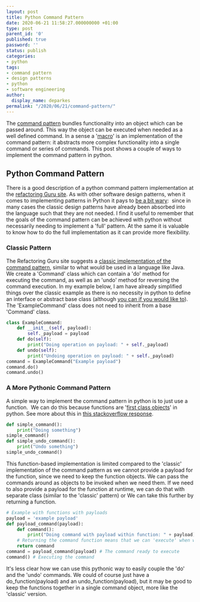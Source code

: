 ```yaml
---
layout: post
title: Python Command Pattern
date: 2020-06-21 11:58:27.000000000 +01:00
type: post
parent_id: '0'
published: true
password: ''
status: publish
categories:
- python
tags:
- command pattern
- design patterns
- python
- software engineering
author:
  display_name: deparkes
permalink: "/2020/06/21/command-pattern/"
---
```

The <a href="https://en.wikipedia.org/wiki/Command_pattern">command pattern</a> bundles functionality into an object which can be passed around. This way the object can be executed when needed as a well defined command. In a sense a '<a href="https://en.wikipedia.org/wiki/Macro_(computer_science)">macro</a>' is an implementation of the command pattern: it abstracts more complex functionality into a single command or series of commands. This post shows a couple of ways to implement the command pattern in python.
<h2>Python Command Pattern</h2>
There is a good description of a python command pattern implementation at the <a href="https://refactoring.guru/design-patterns/command/python/example">refactoring Guru site</a>.
As with other software design patterns, when it comes to implementing patterns in Python it pays to <a href="https://www.youtube.com/watch?v=G5OeYHCJuv0">be a bit wary</a>:  since in many cases the classic design patterns have already been absorbed into the language such that they are not needed.
I find it useful to remember that the goals of the command pattern can be achieved with python without necessarily needing to implement a 'full' pattern. At the same it is valuable to know how to do the full implementation as it can provide more flexibility.
<h3>Classic Pattern</h3>
The Refactoring Guru site suggests a <a href="https://refactoring.guru/design-patterns/command/python/example">classic implementation of the command pattern</a>, similar to what would be used in a language like Java. We create a 'Command' class which can contain a 'do' method for executing the command, as well as an 'undo' method for reversing the command execution.
In my example below, I am have already simplified things over the classic example as there is no necessity in python to define an interface or abstract base class (although <a href="https://www.python-course.eu/python3_abstract_classes.php">you can if you would like to</a>). The 'ExampleCommand' class does not need to inherit from a base 'Command' class.

```python
class ExampleCommand:
    def __init__(self, payload):
        self._payload = payload
    def do(self):
        print("Doing operation on payload: " + self._payload)
    def undo(self):
        print("Undoing operation on payload: " + self._payload)
command = ExampleCommand("Example payload")
command.do()
command.undo()
```

<h3>A More Pythonic Command Pattern</h3>
A simple way to implement the command pattern in python is to just use a function.  We can do this because functions are '<a href="https://www.geeksforgeeks.org/first-class-functions-python/">first class objects</a>' in python. See more about this in <a href="https://codereview.stackexchange.com/questions/51003/implementing-command-pattern-in-python">this stackoverflow response</a>.

```python
def simple_command():
    print("Doing something")
simple_command()
def simple_undo_command():
    print("Undo something")
simple_undo_command()
```

This function-based implementation is limited compared to the 'classic' implementation of the command pattern as we cannot provide a payload for the function, since we need to keep the function objects.
We can pass the commands around as objects to be invoked when we need them. If we need to also provide a payload for the function at runtime, we can do that with separate class (similar to the 'classic' pattern) or
We can take this further by returning a function.

```python
# Example with functions with payloads
payload = 'example payload'
def payload_command(payload):
    def command():
        print("Doing command with payload within function: " + payload)
    # Returning the command function means that we can 'execute' when we need at run time
    return command
command = payload_command(payload) # The command ready to execute
command() # Executing the command
```

It's less clear how we can use this pythonic way to easily couple the 'do' and the 'undo' commands.
We could of course just have a do_function(payload) and an undo_function(payload), but it may be good to keep the functions together in a single command object, more like the 'classic' version.
